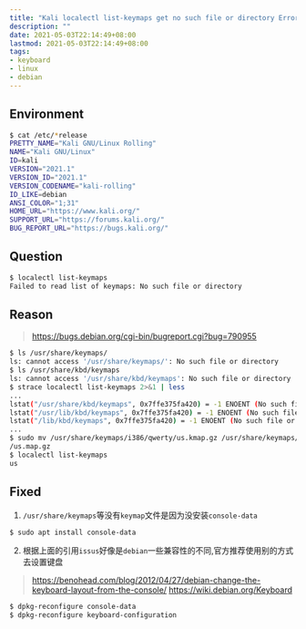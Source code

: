 ```yaml
---
title: "Kali localectl list-keymaps get no such file or directory Error"
description: ""
date: 2021-05-03T22:14:49+08:00
lastmod: 2021-05-03T22:14:49+08:00
tags:
- keyboard
- linux
- debian
---
```


## Environment

```bash
$ cat /etc/*release
PRETTY_NAME="Kali GNU/Linux Rolling"
NAME="Kali GNU/Linux"
ID=kali
VERSION="2021.1"
VERSION_ID="2021.1"
VERSION_CODENAME="kali-rolling"
ID_LIKE=debian
ANSI_COLOR="1;31"
HOME_URL="https://www.kali.org/"
SUPPORT_URL="https://forums.kali.org/"
BUG_REPORT_URL="https://bugs.kali.org/"
```

## Question

```bash
$ localectl list-keymaps
Failed to read list of keymaps: No such file or directory
```

## Reason

> https://bugs.debian.org/cgi-bin/bugreport.cgi?bug=790955

```bash
$ ls /usr/share/keymaps/
ls: cannot access '/usr/share/keymaps/': No such file or directory
$ ls /usr/share/kbd/keymaps
ls: cannot access '/usr/share/kbd/keymaps': No such file or directory
$ strace localectl list-keymaps 2>&1 | less
...
lstat("/usr/share/kbd/keymaps", 0x7ffe375fa420) = -1 ENOENT (No such file or directory)
lstat("/usr/lib/kbd/keymaps", 0x7ffe375fa420) = -1 ENOENT (No such file or directory)
lstat("/lib/kbd/keymaps", 0x7ffe375fa420) = -1 ENOENT (No such file or directory)
...
$ sudo mv /usr/share/keymaps/i386/qwerty/us.kmap.gz /usr/share/keymaps/i386/qwerty
/us.map.gz
$ localectl list-keymaps
us

```

## Fixed

1. `/usr/share/keymaps`等没有`keymap`文件是因为没安装`console-data`
```bash
$ sudo apt install console-data
```
2. 根据上面的引用`issus`好像是`debian`一些兼容性的不同,官方推荐使用别的方式去设置键盘
> https://benohead.com/blog/2012/04/27/debian-change-the-keyboard-layout-from-the-console/
> https://wiki.debian.org/Keyboard
```bash
$ dpkg-reconfigure console-data
$ dpkg-reconfigure keyboard-configuration
```

